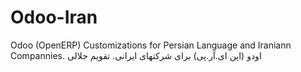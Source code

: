 Odoo-Iran
=========

Odoo (OpenERP) Customizations for Persian Language and Iraniann Compannies. اودو (اپن ای.آر.پی) برای شرکتهای ایرانی. تقویم جلالی
